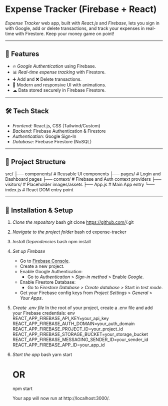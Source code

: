 # Expense Tracker (Firebase + React)

*Expense Tracker* web app, built with *React.js* and *Firebase*, lets you sign in with Google, add or delete transactions, and track your expenses in real-time with Firestore. Keep your money game on point!

---

## 🚀 Features

- 🔥 *Google Authentication* using Firebase.
- 📊 *Real-time expense tracking* with Firestore.
- ➕ Add and ❌ Delete transactions.
- 🎨 Modern and responsive UI with animations.
- ☁ Data stored securely in Firebase Firestore.

---

## 🛠 Tech Stack

- *Frontend:* React.js, CSS (Tailwind/Custom)
- *Backend:* Firebase Authentication & Firestore
- *Authentication:* Google Sign-In
- *Database:* Firebase Firestore (NoSQL)

---

## 📂 Project Structure


src/
├── components/       # Reusable UI components
├── pages/           # Login and Dashboard pages
├── context/         # Firebase and Auth context providers
├── visitors/        # Placeholder images/assets
├── App.js           # Main App entry
└── index.js         # React DOM entry point


---

## 🔧 Installation & Setup

1. *Clone the repository*
   bash
   git clone https://github.com/<your-username>/<repo-name>.git
   

2. *Navigate to the project folder*
   bash
   cd expense-tracker
   

3. *Install Dependencies*
   bash
   npm install
   

4. *Set up Firebase*
   - Go to [Firebase Console](https://console.firebase.google.com/).
   - Create a new project.
   - Enable Google Authentication:
     - Go to *Authentication* > *Sign-in method* > Enable *Google*.
   - Enable Firestore Database:
     - Go to *Firestore Database* > *Create database* > Start in *test mode*.
   - Get your Firebase config keys from *Project Settings* > *General* > *Your Apps*.

5. *Create .env file*
   In the root of your project, create a .env file and add your Firebase credentials:
   env
   REACT_APP_FIREBASE_API_KEY=your_api_key
   REACT_APP_FIREBASE_AUTH_DOMAIN=your_auth_domain
   REACT_APP_FIREBASE_PROJECT_ID=your_project_id
   REACT_APP_FIREBASE_STORAGE_BUCKET=your_storage_bucket
   REACT_APP_FIREBASE_MESSAGING_SENDER_ID=your_sender_id
   REACT_APP_FIREBASE_APP_ID=your_app_id
   

6. *Start the app*
   bash
   yarn start
   # OR
   npm start
   
   Your app will now run at http://localhost:3000/.
